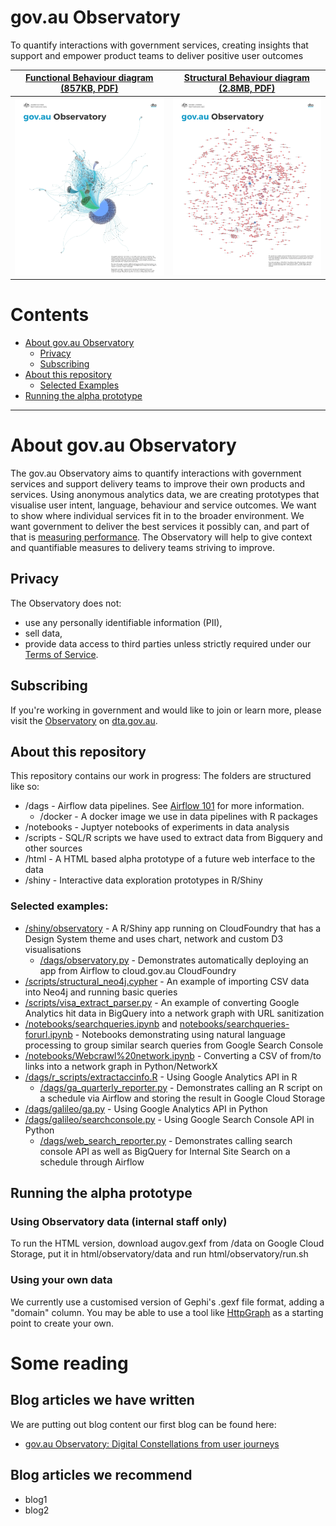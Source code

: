 # gov.au Observatory

To quantify interactions with government services, creating insights that support and empower product teams to deliver positive user outcomes

[Functional Behaviour diagram (857KB, PDF)](gov-au_observatory-functional_behaviour.pdf) | [Structural Behaviour diagram (2.8MB, PDF)](gov-au_observatory-structural_behaviour.pdf)
------------ | -------------
![Functional Behaviour diagram](gov-au_observatory-functional_behaviour-thumbnail.png) | ![Structural Behaviour diagram](gov-au_observatory-structural_behaviour-thumbnail.png)

# Contents
* [About gov.au Observatory](#about-gov.au-observatory)
  * [Privacy](#privacy)
  * [Subscribing](#subscribing)
* [About this repository](#about-this-repository)
  * [Selected Examples](#selected-examples)
* [Running the alpha prototype](#running-the-alpha-prototype)

----------------------------------------------------------------------------------------------------------------------------------------------------------------

# About gov.au Observatory
The gov.au Observatory aims to quantify interactions with government services and support delivery teams to improve their own products and services. 
Using anonymous analytics data, we are creating prototypes that visualise user intent, language, behaviour and service outcomes. We want to show where individual services fit in to the broader environment.
We want government to deliver the best services it possibly can, and part of that is [measuring performance](https://www.dta.gov.au/help-and-advice/digital-service-standard/digital-service-standard-criteria/11-measure-performance). The Observatory will help to give context and quantifiable measures to delivery teams striving to improve.

## Privacy
The Observatory does not:
- use any personally identifiable information (PII),
- sell data,
- provide data access to third parties unless strictly required under our [Terms of Service](https://www.dta.gov.au/our-projects/google-analytics-government/dta-terms-service-google-analytics-360).

## Subscribing
If you're working in government and would like to join or learn more, please visit the [Observatory](https://www.dta.gov.au/our-projects/govau-observatory) on [dta.gov.au](https://www.dta.gov.au/).

## About this repository
This repository contains our work in progress:
The folders are structured like so:

* /dags - Airflow data pipelines. See [Airflow 101](AIRFLOW101.md) for more information.
  * /docker - A docker image we use in data pipelines with R packages
* /notebooks - Juptyer notebooks of experiments in data analysis
* /scripts - SQL/R scripts we have used to extract data from Bigquery and other sources
* /html - A HTML based alpha prototype of a future web interface to the data
* /shiny - Interactive data exploration prototypes in R/Shiny

### Selected examples:
* [/shiny/observatory](/shiny/observatory) - A R/Shiny app running on CloudFoundry that has a Design System theme and uses chart, network and custom D3 visualisations
  * [/dags/observatory.py](/dags/observatory.py) - Demonstrates automatically deploying an app from Airflow to cloud.gov.au CloudFoundry
* [/scripts/structural_neo4j.cypher](/scripts/structural_neo4j.cypher) - An example of importing CSV data into Neo4j and running basic queries
* [/scripts/visa_extract_parser.py](/scripts/visa_extract_parser.py) - An example of converting Google Analytics hit data in BigQuery into a network graph with URL sanitization
* [/notebooks/searchqueries.ipynb](/notebooks/searchqueries.ipynb) and [notebooks/searchqueries-forurl.ipynb](notebooks/searchqueries-forurl.ipynb) - Notebooks demonstrating using natural language processing to group similar search queries from Google Search Console
* [/notebooks/Webcrawl%20network.ipynb](/notebooks/Webcrawl%20network.ipynb) - Converting a CSV of from/to links into a network graph in Python/NetworkX
* [/dags/r_scripts/extractaccinfo.R](/dags/r_scripts/extractaccinfo.R) - Using Google Analytics API in R
  * [/dags/ga_quarterly_reporter.py](/dags/ga_quarterly_reporter.py) - Demonstrates calling an R script on a schedule via Airflow and storing the result in Google Cloud Storage
* [/dags/galileo/ga.py](/dags/galileo/ga.py) - Using Google Analytics API in Python
* [/dags/galileo/searchconsole.py](/dags/galileo/searchconsole.py) - Using Google Search Console API in Python
  * [/dags/web_search_reporter.py](/dags/web_search_reporter.py) - Demonstrates calling search console API as well as BigQuery for Internal Site Search on a schedule through Airflow


## Running the alpha prototype
### Using Observatory data (internal staff only)
To run the HTML version, download augov.gexf from /data on Google Cloud Storage, put it in html/observatory/data and run html/observatory/run.sh

### Using your own data 
We currently use a customised version of Gephi's .gexf file format, adding a "domain" column. 
You may be able to use a tool like [HttpGraph](https://gephi.org/plugins/#/plugin/httpgraph) as a starting point to create your own.

# Some reading 

## Blog articles we have written
We are putting out blog content our first blog can be found here:
- [gov.au Observatory: Digital Constellations from user journeys](https://www.dta.gov.au/blogs/govau-observatory-digital-constellations-user-journeys)

## Blog articles we recommend
- blog1
- blog2

